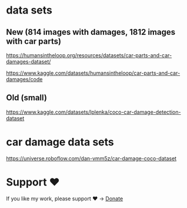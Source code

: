 # data sets
## New (814 images with damages, 1812 images with car parts)
https://humansintheloop.org/resources/datasets/car-parts-and-car-damages-dataset/

https://www.kaggle.com/datasets/humansintheloop/car-parts-and-car-damages/code

## Old (small)
https://www.kaggle.com/datasets/lplenka/coco-car-damage-detection-dataset

# car damage data sets
https://universe.roboflow.com/dan-vmm5z/car-damage-coco-dataset

# Support ❤️
If you like my work, please support ❤️ -> [Donate](https://send.monobank.ua/jar/9zg9XQTAt)
